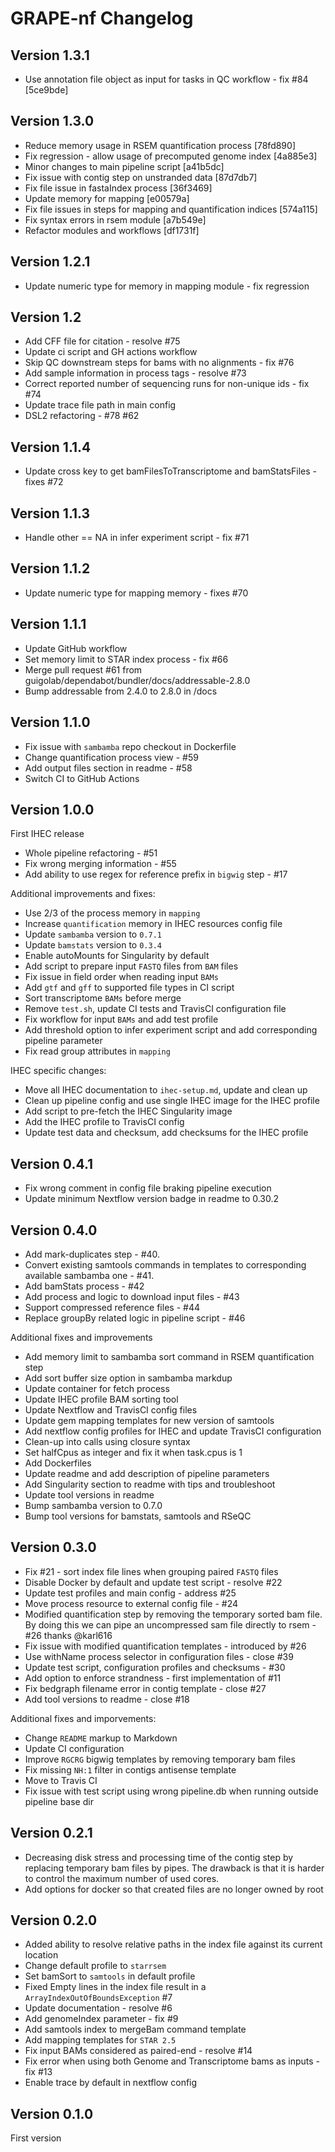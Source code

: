 # GRAPE-nf Changelog

## Version 1.3.1

* Use annotation file object as input for tasks in QC workflow - fix #84 [5ce9bde]

## Version 1.3.0

* Reduce memory usage in RSEM quantification process [78fd890]
* Fix regression - allow usage of precomputed genome index [4a885e3]
* Minor changes to main pipeline script [a41b5dc]
* Fix issue with contig step on unstranded data [87d7db7]
* Fix file issue in fastaIndex process [36f3469]
* Update memory for mapping [e00579a]
* Fix file issues in steps for mapping and quantification indices [574a115]
* Fix syntax errors in rsem module [a7b549e]
* Refactor modules and workflows [df1731f]

## Version 1.2.1 

* Update numeric type for memory in mapping module - fix regression

## Version 1.2 

* Add CFF file for citation - resolve #75
* Update ci script and GH actions workflow
* Skip QC downstream steps for bams with no alignments - fix #76
* Add sample information in process tags - resolve #73
* Correct reported number of sequencing runs for non-unique ids - fix #74
* Update trace file path in main config
* DSL2 refactoring - #78 #62

## Version 1.1.4

* Update cross key to get bamFilesToTranscriptome and bamStatsFiles - fixes #72

## Version 1.1.3

* Handle other == NA in infer experiment script - fix #71

## Version 1.1.2

* Update numeric type for mapping memory - fixes #70

## Version 1.1.1

* Update GitHub workflow
* Set memory limit to STAR index process - fix #66
* Merge pull request #61 from guigolab/dependabot/bundler/docs/addressable-2.8.0
* Bump addressable from 2.4.0 to 2.8.0 in /docs

## Version 1.1.0

* Fix issue with `sambamba` repo checkout in Dockerfile
* Change quantification process view - #59
* Add output files section in readme - #58
* Switch CI to GitHub Actions


## Version 1.0.0

First IHEC release

* Whole pipeline refactoring - #51
* Fix wrong merging information - #55
* Add ability to use regex for reference prefix in `bigwig` step - #17

Additional improvements and fixes:

* Use 2/3 of the process memory in `mapping`
* Increase `quantification` memory in IHEC resources config file
* Update `sambamba` version to `0.7.1`
* Update `bamstats` version to `0.3.4`
* Enable autoMounts for Singularity by default
* Add script to prepare input `FASTQ` files from `BAM` files
* Fix issue in field order when reading input `BAMs`
* Add `gtf` and `gff` to supported file types in CI script
* Sort transcriptome `BAMs` before merge
* Remove `test.sh`, update CI tests and TravisCI configuration file
* Fix workflow for input `BAMs` and add test profile
* Add threshold option to infer experiment script and add corresponding pipeline parameter
* Fix read group attributes in `mapping`

IHEC specific changes:

* Move all IHEC documentation to `ihec-setup.md`, update and clean up
* Clean up pipeline config and use single IHEC image for the IHEC profile
* Add script to pre-fetch the IHEC Singularity image
* Add the IHEC profile to TravisCI config
* Update test data and checksum, add checksums for the IHEC profile

## Version 0.4.1

* Fix wrong comment in config file braking pipeline execution
* Update minimum Nextflow version badge in readme to 0.30.2

## Version 0.4.0

* Add mark-duplicates step - #40.
* Convert existing samtools commands in templates to corresponding available sambamba one - #41.
* Add bamStats process - #42
* Add process and logic to download input files - #43
* Support compressed reference files - #44
* Replace groupBy related logic in pipeline script - #46

Additional fixes and improvements

* Add memory limit to sambamba sort command in RSEM quantification step
* Add sort buffer size option in sambamba markdup
* Update container for fetch process
* Update IHEC profile BAM sorting tool
* Update Nextflow and TravisCI config files
* Update gem mapping templates for new version of samtools
* Add nextflow config profiles for IHEC and update TravisCI configuration
* Clean-up into calls using closure syntax
* Set halfCpus as integer and fix it when task.cpus is 1
* Add Dockerfiles
* Update readme and add description of pipeline parameters
* Add Singularity section to readme with tips and troubleshoot
* Update tool versions in readme
* Bump sambamba version to 0.7.0
* Bump tool versions for bamstats, samtools and RSeQC

## Version 0.3.0

* Fix #21 - sort index file lines when grouping paired `FASTQ` files
* Disable Docker by default and update test script - resolve #22
* Update test profiles and main config - address #25
* Move process resource to external config file - #24
* Modified quantification step by removing the temporary sorted bam file. By doing this we can pipe an uncompressed sam file directly to rsem   - #26 thanks @karl616
* Fix issue with modified quantification templates - introduced by #26
* Use withName process selector in configuration files - close #39
* Update test script, configuration profiles and checksums - #30
* Add option to enforce strandness - first implementation of #11
* Fix bedgraph filename error in contig template - close #27
* Add tool versions to readme - close #18

Additional fixes and imporvements:

* Change `README` markup to Markdown
* Update CI configuration
* Improve `RGCRG` bigwig templates by removing temporary bam files
* Fix missing `NH:1` filter in contigs antisense template
* Move to Travis CI
* Fix issue with test script using wrong pipeline.db when running outside pipeline base dir


## Version 0.2.1

* Decreasing disk stress and processing time of the contig step by replacing temporary bam files by pipes. The drawback is that it is harder to control the maximum number of used cores.
* Add options for docker so that created files are no longer owned by root

## Version 0.2.0

* Added ability to resolve relative paths in the index file against its current location
* Change default profile to `starrsem`
* Set bamSort to `samtools` in default profile
* Fixed Empty lines in the index file result in a `ArrayIndexOutOfBoundsException` #7
* Update documentation - resolve #6
* Add genomeIndex parameter - fix #9
* Add samtools index to mergeBam command template
* Add mapping templates for `STAR 2.5`
* Fix input BAMs considered as paired-end - resolve #14
* Fix error when using both Genome and Transcriptome bams as inputs - fix #13
* Enable trace by default in nextflow config

## Version 0.1.0

First version
